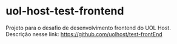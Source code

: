 # uol-host-test-frontend

Projeto para o desafio de desenvolvimento frontend do UOL Host.
Descrição nesse link: https://github.com/uolhost/test-frontEnd
